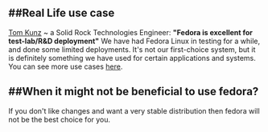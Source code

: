##Real Life use case
---
[Tom Kunz](https://www.trustradius.com/reviews/fedora-linux-2021-06-29-11-16-36) ~ a Solid Rock Technologies Engineer: 
**"Fedora is excellent for test-lab/R&D deployment"**
We have had Fedora Linux in testing for a while, and done some limited deployments. It's not our first-choice system, but it is definitely something we have used for certain applications and systems.
You can see more use cases [here](https://www.reddit.com/r/linuxmasterrace/comments/gx5i3b/what_are_the_real_use_cases_for_fedora/).

##When it might not be beneficial to use fedora?
---
If you don't like changes and want a very stable distribution then fedora will not be the best choice for you.